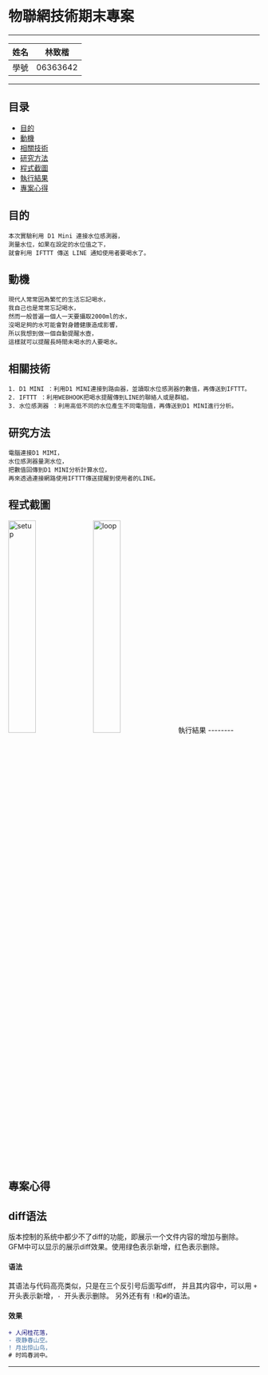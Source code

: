 物聯網技術期末專案
===========================


****
	
|姓名|林致楷|
|---|---
|學號|06363642


****
## 目录
* [目的](#目的)
* [動機](#動機)
* [相關技術](#相關技術)
* [研究方法](#研究方法)
* [程式截圖](#程式截圖) 
* [執行結果](#執行結果)
* [專案心得](#專案心得)

目的
------
	本次實驗利用 D1 Mini 連接水位感測器，	
	測量水位，如果在設定的水位值之下， 	
	就會利用 IFTTT 傳送 LINE 通知使用者要喝水了。	


動機
------
	現代人常常因為繁忙的生活忘記喝水，
	我自己也是常常忘記喝水，
	然而一般普遍一個人一天要攝取2000ml的水，
	沒喝足夠的水可能會對身體健康造成影響，
	所以我想到做一個自動提醒水壺，
	這樣就可以提醒長時間未喝水的人要喝水。

相關技術
------
	1. D1 MINI ：利用D1 MINI連接到路由器，並讀取水位感測器的數值，再傳送到IFTTT。
	2. IFTTT ：利用WEBHOOK把喝水提醒傳到LINE的聯絡人或是群組。
	3. 水位感測器 ：利用高低不同的水位產生不同電阻值，再傳送到D1 MINI進行分析。


研究方法
------
	電腦連接D1 MIMI，
	水位感測器量測水位，
	把數值回傳到D1 MINI分析計算水位，
	再來透過連接網路使用IFTTT傳送提醒到使用者的LINE。

程式截圖
----------
<img src="https://github.com/martin1017/D1-MINI-PROJECT/SCREENSHOT/setup.png" alt="setup" width="33%">
<img src="https://github.com/martin1017/D1-MINI-PROJECT/SCREENSHOT/loop.png" alt="loop" width="33%">
執行結果
--------


專案心得
----------


diff语法
---------
版本控制的系统中都少不了diff的功能，即展示一个文件内容的增加与删除。
GFM中可以显示的展示diff效果。使用绿色表示新增，红色表示删除。
#### 语法
其语法与代码高亮类似，只是在三个反引号后面写diff，
并且其内容中，可以用 `+ `开头表示新增，`- `开头表示删除。
另外还有有 `!`和`#`的语法。

#### 效果

```diff
+ 人闲桂花落，
- 夜静春山空。
! 月出惊山鸟，
# 时鸣春涧中。
```

--------------------------------


